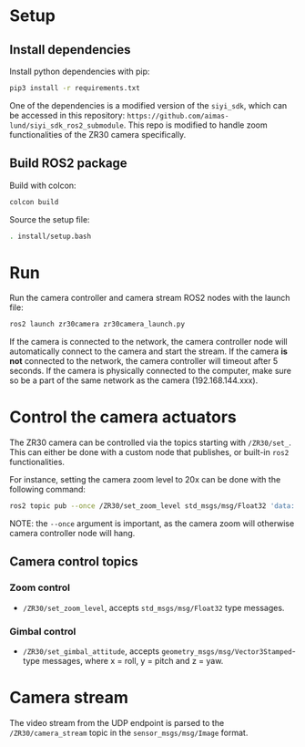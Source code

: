 # Setup
## Install dependencies

Install python dependencies with pip:
```bash
pip3 install -r requirements.txt
```

One of the dependencies is a modified version of the ```siyi_sdk```, which can be accessed in this repository:
```https://github.com/aimas-lund/siyi_sdk_ros2_submodule```. This repo is modified to handle zoom functionalities of the ZR30 camera specifically.


## Build ROS2 package

Build with colcon:
```bash
colcon build
```

Source the setup file:
```bash
. install/setup.bash
```

# Run
Run the camera controller and camera stream ROS2 nodes with the launch file:
```bash
ros2 launch zr30camera zr30camera_launch.py
```

If the camera is connected to the network, the camera controller node will automatically connect to the camera and start the stream. If the camera <b>is not</b> connected to the network, the camera controller will timeout after 5 seconds. If the camera is physically connected to the computer, make sure so be a part of the same network as the camera (192.168.144.xxx).

# Control the camera actuators
The ZR30 camera can be controlled via the topics starting with ```/ZR30/set_```. This can either be done with a custom node that publishes, or built-in ```ros2``` functionalities.

For instance, setting the camera zoom level to 20x can be done with the following command:

```bash
ros2 topic pub --once /ZR30/set_zoom_level std_msgs/msg/Float32 'data: 20'
```

NOTE: the ```--once``` argument is important, as the camera zoom will otherwise camera controller node will hang.

## Camera control topics

### Zoom control

- ```/ZR30/set_zoom_level```, accepts ```std_msgs/msg/Float32``` type messages.

### Gimbal control

- ```/ZR30/set_gimbal_attitude```, accepts ```geometry_msgs/msg/Vector3Stamped```-type messages, where x = roll, y = pitch and z = yaw.


# Camera stream
The video stream from the UDP endpoint is parsed to the ```/ZR30/camera_stream``` topic in the ```sensor_msgs/msg/Image``` format.